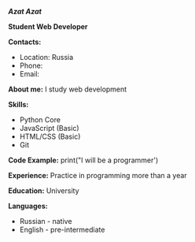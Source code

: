 ***Azat Azat***

**Student Web Developer**

**Contacts:**
- Location: Russia
- Phone:
- Email:

**About me:**
I study web development

**Skills:**
- Python Core
- JavaScript (Basic)
- HTML/CSS (Basic)
- Git

**Code Example:**
print("I will be a programmer')

**Experience:**
Practice in programming more than a year

**Education:**
University

**Languages:**
- Russian - native
- English - pre-intermediate